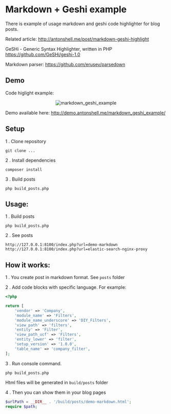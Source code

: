# Markdown + Geshi example

There is example of usage markdown and geshi code highlighter for blog posts.

Related article:
http://antonshell.me/post/markdown-geshi-highlight

GeSHi - Generic Syntax Highlighter, written in PHP
https://github.com/GeSHi/geshi-1.0

Markdown parser:
https://github.com/erusev/parsedown

## Demo

Code higlight example:

<p align="center">
    <img src="http://demo.antonshell.me/markdown_geshi_example/img/demo/1.jpg" alt="markdown_geshi_example" />   
</p>

Demo available here:
http://demo.antonshell.me/markdown_geshi_example/

## Setup

1 . Clone repository

```
git clone ...
```

2 . Install dependencies 

```
composer install 
```

3 . Build posts 

```
php build_posts.php
```

## Usage:

1 . Build posts

```
php build_posts.php
```

2 . See posts

```
http://127.0.0.1:8100/index.php?url=demo-markdown
http://127.0.0.1:8100/index.php?url=elastic-search-nginx-proxy
```

## How it works:

1 . You create post in markdown format. See ```posts``` folder

2 . Add code blocks with specific language. For example:

``` php
<?php

return [
    'vendor' => 'Company',
    'module_name' => 'Filters',
    'module_name_underscore' => 'DIY_Filters',
    'view_path' => 'filters',
    'entity' => 'Filter',
    'view_path_ucf' => 'Filters',
    'entity_lower' => 'filter',
    'setup_version' => '1.0.0',
    'table_name' => 'company_filter',
];
```

3 . Run console command.
 
```
php build_posts.php
``` 
 
Html files will be generated in ```build/posts``` folder

4 . Then you can show them in your blog pages

``` php
$urlPath = __DIR__ . '/build/posts/demo-markdown.html';
require $path;
```
